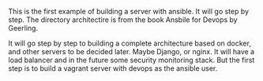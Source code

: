 This is the first example of building a server with ansible.  It will go step by step. The directory architectire is from the book Ansbile for Devops by Geerling. 

It will go step by step to building a complete architecture based on docker, and other servers to be decided later.  Maybe Django, or nginx.  It will have a load balancer and in the future some security monitoring stack. But the first step is to build a vagrant server with devops as the ansible user.
